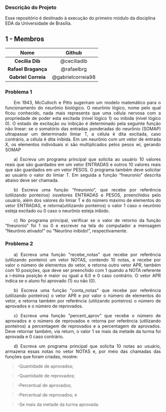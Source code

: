 ### Descrição do Projeto

Esse repositório é destinado à execução do primeiro módulo da disciplina EDA da Universidade de Brasília.

## 1 - Membros

|Nome|Github |
|:--:|:--:|
|**Cecília Dib**|@ceciliadib|
|**Rafael Bragança**|@rafaelbrg|
|**Gabriel Correia**|@gabrielcorreia98|


### Problema 1

<p align="justify"> &emsp;&emsp;Em 1943, McCulloch e Pitts sugeriram um modelo matemático para o funcionamento do neurônio biológico. O neurônio lógico, nome pelo qual ficou conhecido, nada mais representa que uma célula nervosa com a propriedade de poder esta excitada (nível lógico 1) ou inibida (nível lógico 0). O estado de excitação ou inibição é determinado pela seguinte função não linear: se o somatório das entradas ponderadas do neurônio (SOMAP) ultrapassar  um  determinado  limiar  T, a  célula  é  dita  excitada,  caso contrário, a  célula é  dita  inibida.  Em  um  neurônio com  um  vetor  de entrada X, os elementos individuais xi são multiplicados pelos pesos wi, gerando SOMAP</p>

<p align="justify"> &emsp;&emsp;a) Escreva um programa principal que solicita ao usuário 10 valores reais  que  são  guardados  em  um  vetor  ENTRADAS  e  outros  10 valores reais que são guardados em um vetor PESOS. O programa também deve solicitar ao usuário o valor do limiar T. Em seguida a função “fneuronio” descrita abaixo deve ser chamada.</p>

<p align="justify"> &emsp;&emsp;b) Escreva  uma  função “fneuronio”, que  recebe  por  referência (utilizando ponteiros) osvetores ENTRADAS e PESOS, preenchidos pelo usuário, além dos valores do limiar T e do número máximo de elementos do vetor ENTRADAS, e retorna(utilizando ponteiros) o valor 1 caso o neurônio esteja excitado ou 0 caso o neurônio esteja inibido.</p>

<p align="justify"> &emsp;&emsp;c) No programa principal, verificar se o valor de retorno da função “fneuronio” foi  1  ou  0  e  escrever  na  tela  do  computador  a mensagem “Neurônio   ativado!” ou “Neurôno   inibido!”, respectivamente.</p>

### Problema 2

<p align="justify"> &emsp;&emsp;a) Escreva uma função "recebe_notas" que recebe por referência (utilizando ponteiro) um vetor NOTAS, contendo 10 notas, e recebe por valor o número de elementos do vetor, e retorna  outro vetor APR, também com 10 posições, que deve ser preenchido com 1 quando a NOTA referente a i-ésima posição é maior ou igual a 6.0 e 0 caso contrário. O vetor APR indica se o aluno foi aprovado (1) ou não (0).</p>

<p align="justify"> &emsp;&emsp;b) Escreva uma função "conta_notas" que recebe por referência (utilizando ponteiros) o vetor APR e por valor o número de elementos do vetor, e retorna também por referência (utilizando ponteiros) o número de aprovados e o número de reprovados.</p>

<p align="justify"> &emsp;&emsp;c) Escreva uma função "percent_aprov" que recebe o número de aprovados e o número de reprovados e retorna por referência (utilizando ponteiros) a percentagem de reprovados e a percentagem de aprovados. Deve retornar também, via return, o
valor 1 se mais da metade da turma foi aprovada e 0 caso contrário.</p>

<p align="justify"> &emsp;&emsp;d) Escreva um programa principal que solicita 10 notas ao usuário, armazena essas notas no vetor NOTAS e, por meio das chamadas das funções que foram criadas, mostre:</p>

>-Quantidade de aprovados;

>-Quantidade de reprovados;

>-Percentual de aprovados;

>-Percentual de reprovados; e

>-Se mais da metade da turma aprovada.
